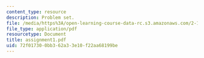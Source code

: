 ```yaml
---
content_type: resource
description: Problem set.
file: /media/https%3A/open-learning-course-data-rc.s3.amazonaws.com/2-141-modeling-and-simulation-of-dynamic-systems-fall-2006/72f017300bb362a33e10f22aa68199be_assignment1.pdf
file_type: application/pdf
resourcetype: Document
title: assignment1.pdf
uid: 72f01730-0bb3-62a3-3e10-f22aa68199be
---
```

